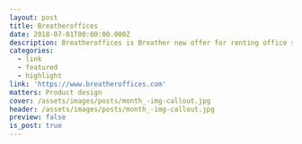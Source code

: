 ```yaml
---
layout: post
title: Breatheroffices
date: 2018-07-01T00:00:00.000Z
description: Breatheroffices is Breather new offer for renting office spaces.
categories:
  - link
  - featured
  - highlight
link: 'https://www.breatheroffices.com'
matters: Product design
cover: /assets/images/posts/month_-img-callout.jpg
header: /assets/images/posts/month_-img-callout.jpg
preview: false
is_post: true
---
```


